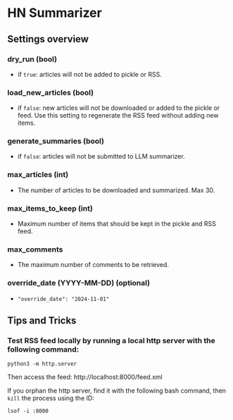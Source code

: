 # HN Summarizer

## Settings overview
### dry_run (bool)
- if `true`: articles will not be added to pickle or RSS.
### load_new_articles (bool)
- if `false`: new articles will not be downloaded or added to the pickle or feed. Use this setting to regenerate the RSS feed without adding new items.
### generate_summaries (bool)
- if `false`: articles will not be submitted to LLM summarizer.
### max_articles (int)
- The number of articles to be downloaded and summarized. Max 30.
### max_items_to_keep (int)
- Maximum number of items that should be kept in the pickle and RSS feed.
### max_comments
- The maximum number of comments to be retrieved.
### override_date (YYYY-MM-DD) (optional)
- `"override_date": "2024-11-01"`

## Tips and Tricks
### Test RSS feed locally by running a local http server with the following command:

`python3 -m http.server`

Then access the feed: http://localhost:8000/feed.xml

If you orphan the http server, find it with the following bash command, then `kill` the process using the ID:

`lsof -i :8000`

